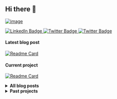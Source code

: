 ## Hi there :wave: 

[![image](https://user-images.githubusercontent.com/53796824/206881453-828ccd7b-1558-4d3d-8a75-0c2830e4de70.png)](https://bressler.xyz)



<div id="badges">
  <a href="https://www.linkedin.com/in/michaelbressler/">
    <img src="https://img.shields.io/badge/-white?style=for-the-badge&logo=linkedin&logoColor=lightgrey" alt="LinkedIn Badge"/>
  </a>
  <a href="https://twitter.com/mibressler">
    <img src="https://img.shields.io/badge/-white?style=for-the-badge&logo=twitter&logoColor=lightgrey" alt="Twitter Badge"/>
  </a>
  <a href="https://twitter.com/mibressler">
    <img src="https://img.shields.io/badge/-white?style=for-the-badge&logo=medium&logoColor=lightgrey" alt="Twitter Badge"/>
  </a>
</div>

####  Latest blog post
[![Readme Card](https://github-readme-stats.vercel.app/api/pin/?username=mibressler&repo=uegr)](https://addendum.blog)

####  Current project
[![Readme Card](https://github-readme-stats.vercel.app/api/pin/?username=mibressler&repo=uegr)](https://github.com/anuraghazra/github-readme-stats)

<details>
    <summary><b>All blog posts</b></summary><br/>
  
[![Readme Card](https://github-readme-stats.vercel.app/api/pin/?username=mibressler&repo=uegr)](https://github.com/anuraghazra/github-readme-stats)
[![Readme Card](https://github-readme-stats.vercel.app/api/pin/?username=mibressler&repo=uegr)](https://github.com/anuraghazra/github-readme-stats)
[![Readme Card](https://github-readme-stats.vercel.app/api/pin/?username=mibressler&repo=uegr)](https://github.com/anuraghazra/github-readme-stats)
[![Readme Card](https://github-readme-stats.vercel.app/api/pin/?username=mibressler&repo=uegr)](https://github.com/anuraghazra/github-readme-stats)
[![Readme Card](https://github-readme-stats.vercel.app/api/pin/?username=mibressler&repo=uegr)](https://github.com/anuraghazra/github-readme-stats)
[![Readme Card](https://github-readme-stats.vercel.app/api/pin/?username=mibressler&repo=uegr)](https://github.com/anuraghazra/github-readme-stats)

  
</details>

<details>
    <summary><b>Past projects</b></summary><br/>
  
[![Readme Card](https://github-readme-stats.vercel.app/api/pin/?username=mibressler&repo=uegr)](https://github.com/anuraghazra/github-readme-stats)
[![Readme Card](https://github-readme-stats.vercel.app/api/pin/?username=mibressler&repo=uegr)](https://github.com/anuraghazra/github-readme-stats)
[![Readme Card](https://github-readme-stats.vercel.app/api/pin/?username=mibressler&repo=uegr)](https://github.com/anuraghazra/github-readme-stats)
[![Readme Card](https://github-readme-stats.vercel.app/api/pin/?username=mibressler&repo=uegr)](https://github.com/anuraghazra/github-readme-stats)
[![Readme Card](https://github-readme-stats.vercel.app/api/pin/?username=mibressler&repo=uegr)](https://github.com/anuraghazra/github-readme-stats)
[![Readme Card](https://github-readme-stats.vercel.app/api/pin/?username=mibressler&repo=uegr)](https://github.com/anuraghazra/github-readme-stats)

  
</details>
